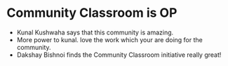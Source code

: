 # Community Classroom is OP

- Kunal Kushwaha says that this community is amazing.
- More power to kunal. love the work which your are doing for the community.
- Dakshay Bishnoi finds the Community Classroom initiative really great!
